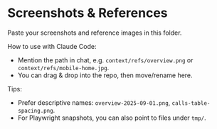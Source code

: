 # Screenshots & References

Paste your screenshots and reference images in this folder.

How to use with Claude Code:
- Mention the path in chat, e.g. `context/refs/overview.png` or `context/refs/mobile-home.jpg`.
- You can drag & drop into the repo, then move/rename here.

Tips:
- Prefer descriptive names: `overview-2025-09-01.png`, `calls-table-spacing.png`.
- For Playwright snapshots, you can also point to files under `tmp/`.
